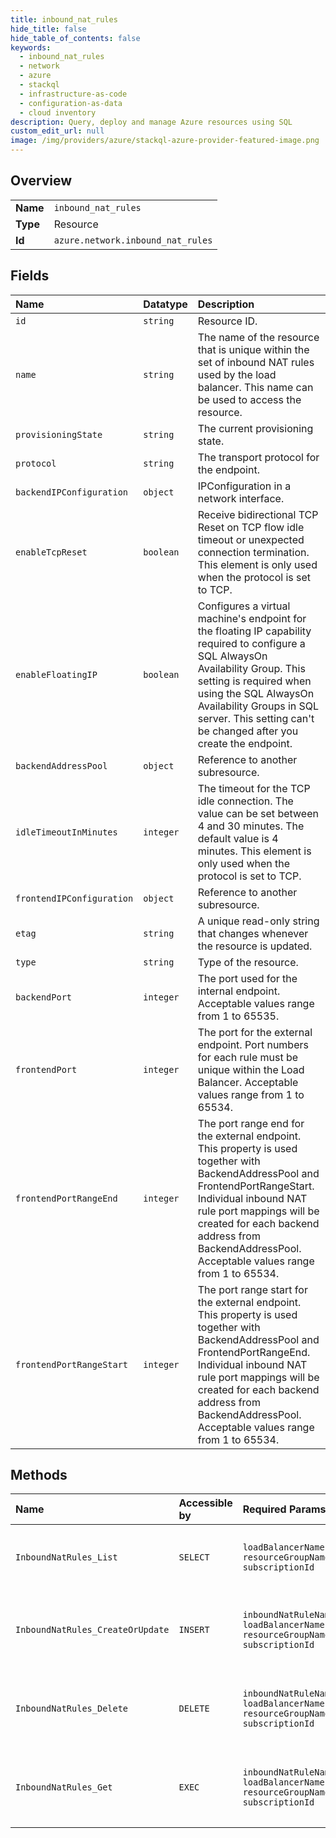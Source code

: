 ```yaml
---
title: inbound_nat_rules
hide_title: false
hide_table_of_contents: false
keywords:
  - inbound_nat_rules
  - network
  - azure    
  - stackql
  - infrastructure-as-code
  - configuration-as-data
  - cloud inventory
description: Query, deploy and manage Azure resources using SQL
custom_edit_url: null
image: /img/providers/azure/stackql-azure-provider-featured-image.png
---
```

  
    

## Overview
<table><tbody>
<tr><td><b>Name</b></td><td><code>inbound_nat_rules</code></td></tr>
<tr><td><b>Type</b></td><td>Resource</td></tr>
<tr><td><b>Id</b></td><td><code>azure.network.inbound_nat_rules</code></td></tr>
</tbody></table>

## Fields
| Name | Datatype | Description |
|:-----|:---------|:------------|
| `id` | `string` | Resource ID. |
| `name` | `string` | The name of the resource that is unique within the set of inbound NAT rules used by the load balancer. This name can be used to access the resource. |
| `provisioningState` | `string` | The current provisioning state. |
| `protocol` | `string` | The transport protocol for the endpoint. |
| `backendIPConfiguration` | `object` | IPConfiguration in a network interface. |
| `enableTcpReset` | `boolean` | Receive bidirectional TCP Reset on TCP flow idle timeout or unexpected connection termination. This element is only used when the protocol is set to TCP. |
| `enableFloatingIP` | `boolean` | Configures a virtual machine's endpoint for the floating IP capability required to configure a SQL AlwaysOn Availability Group. This setting is required when using the SQL AlwaysOn Availability Groups in SQL server. This setting can't be changed after you create the endpoint. |
| `backendAddressPool` | `object` | Reference to another subresource. |
| `idleTimeoutInMinutes` | `integer` | The timeout for the TCP idle connection. The value can be set between 4 and 30 minutes. The default value is 4 minutes. This element is only used when the protocol is set to TCP. |
| `frontendIPConfiguration` | `object` | Reference to another subresource. |
| `etag` | `string` | A unique read-only string that changes whenever the resource is updated. |
| `type` | `string` | Type of the resource. |
| `backendPort` | `integer` | The port used for the internal endpoint. Acceptable values range from 1 to 65535. |
| `frontendPort` | `integer` | The port for the external endpoint. Port numbers for each rule must be unique within the Load Balancer. Acceptable values range from 1 to 65534. |
| `frontendPortRangeEnd` | `integer` | The port range end for the external endpoint. This property is used together with BackendAddressPool and FrontendPortRangeStart. Individual inbound NAT rule port mappings will be created for each backend address from BackendAddressPool. Acceptable values range from 1 to 65534. |
| `frontendPortRangeStart` | `integer` | The port range start for the external endpoint. This property is used together with BackendAddressPool and FrontendPortRangeEnd. Individual inbound NAT rule port mappings will be created for each backend address from BackendAddressPool. Acceptable values range from 1 to 65534. |
## Methods
| Name | Accessible by | Required Params | Description |
|:-----|:--------------|:----------------|:------------|
| `InboundNatRules_List` | `SELECT` | `loadBalancerName, resourceGroupName, subscriptionId` | Gets all the inbound NAT rules in a load balancer. |
| `InboundNatRules_CreateOrUpdate` | `INSERT` | `inboundNatRuleName, loadBalancerName, resourceGroupName, subscriptionId` | Creates or updates a load balancer inbound NAT rule. |
| `InboundNatRules_Delete` | `DELETE` | `inboundNatRuleName, loadBalancerName, resourceGroupName, subscriptionId` | Deletes the specified load balancer inbound NAT rule. |
| `InboundNatRules_Get` | `EXEC` | `inboundNatRuleName, loadBalancerName, resourceGroupName, subscriptionId` | Gets the specified load balancer inbound NAT rule. |
